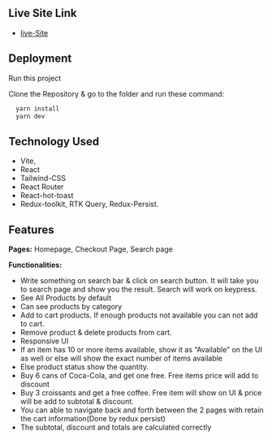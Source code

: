 
## Live Site Link

- [live-Site](https://incomparable-rugelach-c1c755.netlify.app/)


## Deployment

Run this project

Clone the Repository & go to the folder and run these command:
```bash
  yarn install
  yarn dev
```


## Technology Used 
* Vite, 
* React 
* Tailwind-CSS 
* React Router 
* React-hot-toast 
* Redux-toolkit, RTK Query, Redux-Persist.

## Features

**Pages:** Homepage, Checkout Page, Search page

**Functionalities:** 
* Write something on search bar & click on search button. It will take you to search page and show you the result. Search will work on keypress.
* See All Products by default
* Can see products by category
* Add to cart products. If enough products not available you can not add to cart.
* Remove product & delete products from cart.
* Responsive UI
* If an item has 10 or more items available, show it as “Available” on the UI as well or
else will show the exact number of items available
* Else product status show the quantity.
* Buy 6 cans of Coca-Cola, and get one free. Free items price will add to discount
* Buy 3 croissants and get a free coffee. Free item will show on UI & price will be add to subtotal & discount.
* You can able to navigate back and forth between the 2 pages with retain the cart information(Done by redux persist)
* The subtotal, discount and totals are calculated correctly